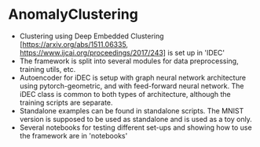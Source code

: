 # AnomalyClustering

 - Clustering using Deep Embedded Clustering [https://arxiv.org/abs/1511.06335, https://www.ijcai.org/proceedings/2017/243] is set up in 'IDEC'
 - The framework is split into several modules for data preprocessing, training utils, etc.
 - Autoencoder for iDEC is setup with graph neural network architecture using pytorch-geometric, and with feed-forward neural network. The iDEC class is common to both types of architecture, although the training scripts are separate. 
 - Standalone examples can be found in standalone scripts. The MNIST version is supposed to be used as standalone and is used as a toy only.
 - Several notebooks for testing different set-ups and showing how to use the framework are in 'notebooks'
